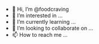 - 👋 Hi, I’m @foodcraving
- 👀 I’m interested in ...
- 🌱 I’m currently learning ...
- 💞️ I’m looking to collaborate on ...
- 📫 How to reach me ...

<!---
foodcraving/foodcraving is a ✨ special ✨ repository because its `README.md` (this file) appears on your GitHub profile.
You can click the Preview link to take a look at your changes.
--->
